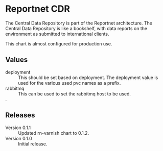 # Reportnet CDR

The Central Data Repository is part of the Reportnet architecture. The Central Data Repository is like a bookshelf, with data reports on the environment as submitted to international clients.

This chart is almost configured for production use.

## Values

<dl>
  <dt>deployment</dt>
  <dd>This should be set based on deployment. The deployment value is used for the various used pvc names as a prefix.</dd>

  <dt>rabbitmq</dt>
  <dd>This can be used to set the rabbitmq host to be used.</dd>.</dd>

</dl>

## Releases

<dl>

  <dt>Version 0.1.1</dt>
  <dd>Updated rn-varnish chart to 0.1.2.</dd>

  <dt>Version 0.1.0</dt>
  <dd>Initial release.</dd>

</dl>
